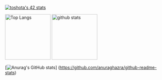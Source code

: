 [![toshota's 42 stats](https://badge42.vercel.app/api/v2/clitzcj5n003509mnxw9y3eif/stats?cursusId=21&coalitionId=piscine)](https://github.com/JaeSeoKim/badge42)

<p align="left"> 
  <img alt="Top Langs" height="150px" src="https://github-readme-stats.vercel.app/api/top-langs/?username=
tobeshota&layout=compact&show_icons=true&theme=onedark" />
  <img alt="github stats" height="150px" src="https://github-readme-stats.vercel.app/api?username=
tobeshota&theme=onedark&show_icons=ture" />
</p>

[![Anurag's GitHub stats](https://github-readme-stats.vercel.app/api?username=tobeshota)]
(https://github.com/anuraghazra/github-readme-stats)
